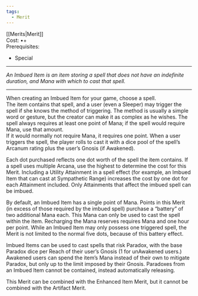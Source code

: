 ```yaml
---
tags:
  - Merit
---
```


[[Merits|Merit]]\
Cost: •+\
Prerequisites:
- Special

---

_An Imbued Item is an item storing a spell that does not have an indefinite duration, and Mana with which to cast that spell._

---

When creating an Imbued Item for your game, choose a spell.\
The item contains that spell, and a user (even a Sleeper) may trigger the spell if she knows the method of triggering. The method is usually a simple word or gesture, but the creator can make it as complex as he wishes. The spell always requires at least one point of Mana; if the spell would require Mana, use that amount.\
If it would normally not require Mana, it requires one point. When a user triggers the spell, the player rolls to cast it with a dice pool of the spell’s Arcanum rating plus the user’s Gnosis (if Awakened).

Each dot purchased reflects one dot worth of the spell the item contains. If a spell uses multiple Arcana, use the highest to determine the cost for this Merit. Including a Utility Attainment in a spell effect (for example, an Imbued Item that can cast at Sympathetic Range) increases the cost by one dot for each Attainment included. Only Attainments that affect the imbued spell can be imbued.

By default, an Imbued Item has a single point of Mana. Points in this Merit (in excess of those required by the imbued spell) purchase a “battery” of two additional Mana each. This Mana can only be used to cast the spell within the item. Recharging the Mana reserves requires Mana and one hour per point. While an Imbued Item may only possess one triggered spell, the Merit is not limited to the normal five dots, because of this battery effect.

Imbued Items can be used to cast spells that risk Paradox, with the base Paradox dice per Reach of their user’s Gnosis (1 for unAwakened users.) Awakened users can spend the item’s Mana instead of their own to mitigate Paradox, but only up to the limit imposed by their Gnosis. Paradoxes from an Imbued Item cannot be contained, instead automatically releasing.

This Merit can be combined with the Enhanced Item Merit, but it cannot be combined with the Artifact Merit.